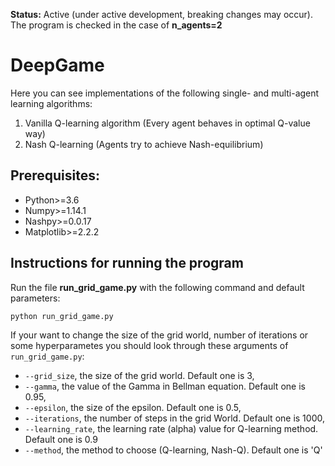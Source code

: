 **Status:** Active (under active development, breaking changes may occur). The program is checked in the case of **n_agents=2**

# DeepGame

Here you can see implementations of the following single- and multi-agent learning algorithms:
1) Vanilla Q-learning algorithm (Every agent behaves in optimal Q-value way)
2) Nash Q-learning (Agents try to achieve Nash-equilibrium)


## Prerequisites:
- Python>=3.6 
- Numpy>=1.14.1
- Nashpy>=0.0.17
- Matplotlib>=2.2.2

## Instructions for running the program
Run the file **run_grid_game.py** with the following command and default parameters:
```
python run_grid_game.py
```

If your want to change the size of the grid world, number of iterations or some hyperparametes you should look through these arguments of `run_grid_game.py`:

- `--grid_size`, the size of the grid world. Default one is 3,
- `--gamma`, the value of the Gamma in Bellman equation. Default one is 0.95,
- `--epsilon`, the size of the epsilon. Default one is 0.5,
- `--iterations`, the number of steps in the grid World. Default one is 1000,
- `--learning_rate`, the learning rate (alpha) value for Q-learning method. Default one is 0.9
- `--method`, the method to choose (Q-learning, Nash-Q). Default one is 'Q'

